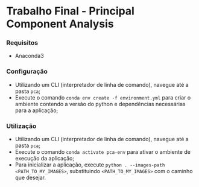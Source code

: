 # Trabalho Final - Principal Component Analysis

### Requisitos

- Anaconda3

### Configuração

- Utilizando um CLI (interpretador de linha de comando), navegue até a pasta `pca`;
- Execute o comando `conda env create -f environment.yml` para criar o ambiente contendo a versão do python e dependências necessárias para a aplicação;

### Utilização

- Utilizando um CLI (interpretador de linha de comando), navegue até a pasta `pca`;
- Execute o comando `conda activate pca-env` para ativar o ambiente de execução da aplicação;
- Para inicializar a aplicação, execute `python . --images-path <PATH_TO_MY_IMAGES>`, substituindo `<PATH_TO_MY_IMAGES>` com o caminho que desejar.
